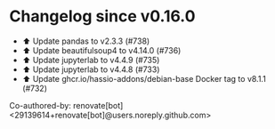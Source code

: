 # Changelog since v0.16.0
- ⬆️ Update pandas to v2.3.3 (#738) 
- ⬆️ Update beautifulsoup4 to v4.14.0 (#736) 
- ⬆️ Update jupyterlab to v4.4.9 (#735) 
- ⬆️ Update jupyterlab to v4.4.8 (#733) 
- ⬆️ Update ghcr.io/hassio-addons/debian-base Docker tag to v8.1.1 (#732)

Co-authored-by: renovate[bot] <29139614+renovate[bot]@users.noreply.github.com> 
